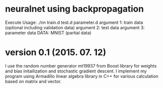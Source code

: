 # neuralnet using backpropagation

Execute 
Usage: ./nn train.d test.d parameter.d
argument 1: train data (optional including validation data)
argument 2: test data
argument 3: parameter data
DATA: MNIST (partial data) 


# version 0.1 (2015. 07. 12)
I use the random number generator mt19937 from Boost library
for weights and bias initailization and stochastic gradient
descent.
I implement my program using Armadillo linear algebra library in C++
for various calculation based on matrix and vector.

